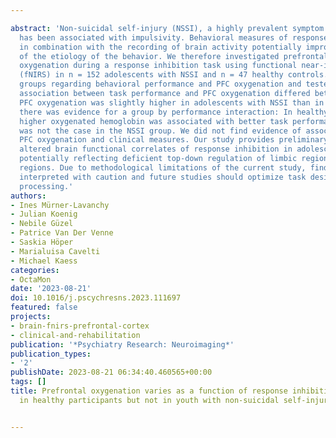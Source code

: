 ---
abstract: 'Non-suicidal self-injury (NSSI), a highly prevalent symptom in adolescence,
  has been associated with impulsivity. Behavioral measures of response inhibition
  in combination with the recording of brain activity potentially improve the understanding
  of the etiology of the behavior. We therefore investigated prefrontal cortex (PFC)
  oxygenation during a response inhibition task using functional near-infrared spectroscopy
  (fNIRS) in n = 152 adolescents with NSSI and n = 47 healthy controls. We compared
  groups regarding behavioral performance and PFC oxygenation and tested whether the
  association between task performance and PFC oxygenation differed between groups.
  PFC oxygenation was slightly higher in adolescents with NSSI than in controls. Further,
  there was evidence for a group by performance interaction: In healthy controls,
  higher oxygenated hemoglobin was associated with better task performance, which
  was not the case in the NSSI group. We did not find evidence of associations between
  PFC oxygenation and clinical measures. Our study provides preliminary evidence of
  altered brain functional correlates of response inhibition in adolescents with NSSI
  potentially reflecting deficient top-down regulation of limbic regions through prefrontal
  regions. Due to methodological limitations of the current study, findings must be
  interpreted with caution and future studies should optimize task designs for fNIRS
  processing.'
authors:
- Ines Mürner-Lavanchy
- Julian Koenig
- Nebile Güzel
- Patrice Van Der Venne
- Saskia Höper
- Marialuisa Cavelti
- Michael Kaess
categories:
- OctaMon
date: '2023-08-21'
doi: 10.1016/j.pscychresns.2023.111697
featured: false
projects:
- brain-fnirs-prefrontal-cortex
- clinical-and-rehabilitation
publication: '*Psychiatry Research: Neuroimaging*'
publication_types:
- '2'
publishDate: 2023-08-21 06:34:40.460565+00:00
tags: []
title: Prefrontal oxygenation varies as a function of response inhibition performance
  in healthy participants but not in youth with non-suicidal self-injury

---
